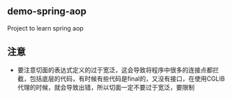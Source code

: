 ## demo-spring-aop

Project to learn spring aop

## 注意

- 要注意切面的表达式定义的过于宽泛，这会导致将程序中很多的连接点都拦截，包括底层的代码，有时候有些代码是final的，又没有接口，在使用CGLIB代理的时候，就会导致出错，所以切面一定不要过于宽泛，要限制

